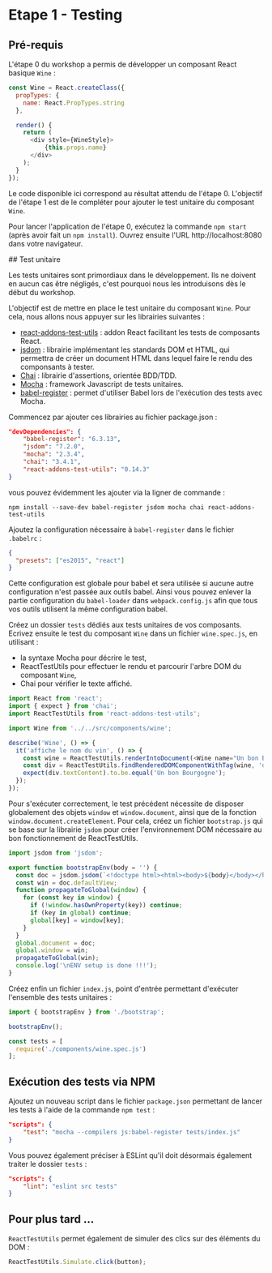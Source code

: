 # Etape 1 - Testing

## Pré-requis

L'étape 0 du workshop a permis de développer un composant React basique `Wine` :

```javascript
const Wine = React.createClass({
  propTypes: {
    name: React.PropTypes.string
  },

  render() {
    return (
      <div style={WineStyle}>
          {this.props.name}
      </div>
    );
  }
});
```

Le code disponible ici correspond au résultat attendu de l'étape 0. L'objectif de l'étape 1 est de le compléter pour ajouter le test unitaire du composant `Wine`.

Pour lancer l'application de l'étape 0, exécutez la commande `npm start` (après avoir fait un `npm install`). Ouvrez ensuite l'URL http://localhost:8080 dans votre navigateur.

## Test unitaire

Les tests unitaires sont primordiaux dans le développement. Ils ne doivent en aucun cas être négligés, c'est pourquoi nous les introduisons dès le début du workshop.

L'objectif est de mettre en place le test unitaire du composant `Wine`. Pour cela, nous allons nous appuyer sur les librairies suivantes :

* [react-addons-test-utils](https://facebook.github.io/react/docs/test-utils.html) : addon React facilitant les tests de composants React.
* [jsdom](https://github.com/tmpvar/jsdom) : librairie implémentant les standards DOM et HTML, qui permettra de créer un document HTML dans lequel faire le rendu des componsants à tester.
* [Chai](http://chaijs.com/) : librairie d'assertions, orientée BDD/TDD.
* [Mocha](http://mochajs.org/) : framework Javascript de tests unitaires.
* [babel-register](https://babeljs.io/docs/setup/#mocha) : permet d'utiliser Babel lors de l'exécution des tests avec Mocha.

Commencez par ajouter ces librairies au fichier package.json :

```json
"devDependencies": {
    "babel-register": "6.3.13",
    "jsdom": "7.2.0",
    "mocha": "2.3.4",
    "chai": "3.4.1",
    "react-addons-test-utils": "0.14.3"
}
```

vous pouvez évidemment les ajouter via la ligner de commande :

```
npm install --save-dev babel-register jsdom mocha chai react-addons-test-utils
```

Ajoutez la configuration nécessaire à `babel-register` dans le fichier `.babelrc` :

```json
{
  "presets": ["es2015", "react"]
}
```

Cette configuration est globale pour babel et sera utilisée si aucune autre configuration n'est passée aux outils babel. Ainsi vous pouvez enlever la partie configuration du `babel-loader` dans `webpack.config.js` afin que tous vos outils utilisent la même configuration babel.


Créez un dossier `tests` dédiés aux tests unitaires de vos composants. Ecrivez ensuite le test du composant `Wine` dans un fichier `wine.spec.js`, en utilisant :

* la syntaxe Mocha pour décrire le test,
* ReactTestUtils pour effectuer le rendu et parcourir l'arbre DOM du composant `Wine`,
* Chai pour vérifier le texte affiché.

```javascript
import React from 'react';
import { expect } from 'chai';
import ReactTestUtils from 'react-addons-test-utils';

import Wine from '../../src/components/wine';

describe('Wine', () => {
  it('affiche le nom du vin', () => {
    const wine = ReactTestUtils.renderIntoDocument(<Wine name="Un bon Bourgogne" />);
    const div = ReactTestUtils.findRenderedDOMComponentWithTag(wine, 'div');
    expect(div.textContent).to.be.equal('Un bon Bourgogne');
  });
});
```

Pour s'exécuter correctement, le test précédent nécessite de disposer globalement des objets `window` et `window.document`, ainsi que de la fonction `window.document.createElement`.
Pour cela, créez un fichier `bootstrap.js` qui se base sur la librairie `jsdom` pour créer l'environnement DOM nécessaire au bon fonctionnement de ReactTestUtils.

```javascript
import jsdom from 'jsdom';

export function bootstrapEnv(body = '') {
  const doc = jsdom.jsdom(`<!doctype html><html><body>${body}</body></html>`);
  const win = doc.defaultView;
  function propagateToGlobal(window) {
    for (const key in window) {
      if (!window.hasOwnProperty(key)) continue;
      if (key in global) continue;
      global[key] = window[key];
    }
  }
  global.document = doc;
  global.window = win;
  propagateToGlobal(win);
  console.log('\nENV setup is done !!!');
}
```

Créez enfin un fichier `index.js`, point d'entrée permettant d'exécuter l'ensemble des tests unitaires :

```javascript
import { bootstrapEnv } from './bootstrap';

bootstrapEnv();

const tests = [
  require('./components/wine.spec.js')
];
```

## Exécution des tests via NPM

Ajoutez un nouveau script dans le fichier `package.json` permettant de lancer les tests à l'aide de la commande `npm test` :

```json
"scripts": {
    "test": "mocha --compilers js:babel-register tests/index.js"
}
```

Vous pouvez également préciser à ESLint qu'il doit désormais également traiter le dossier `tests` :

```json
"scripts": {
    "lint": "eslint src tests"
}
```

## Pour plus tard ...

`ReactTestUtils` permet également de simuler des clics sur des éléments du DOM :

```javascript
ReactTestUtils.Simulate.click(button);
```
